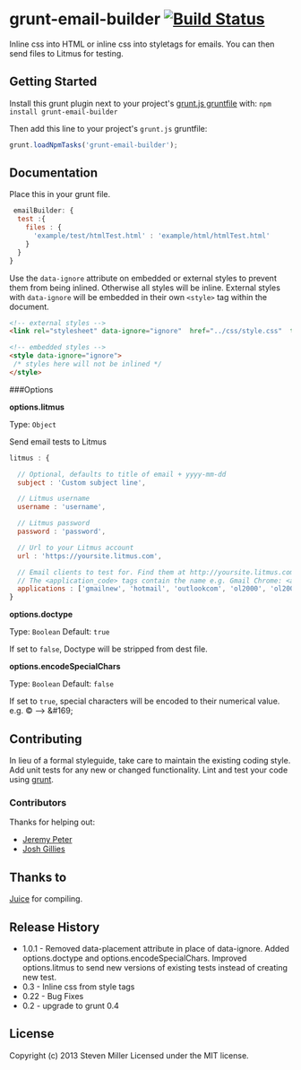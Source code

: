 # grunt-email-builder [![Build Status](https://travis-ci.org/yargalot/Email-Builder.png?branch=master)](https://travis-ci.org/yargalot/Email-Builder)

Inline css into HTML or inline css into styletags for emails. You can then send files to Litmus for testing.


## Getting Started
Install this grunt plugin next to your project's [grunt.js gruntfile][getting_started] with: `npm install grunt-email-builder`

Then add this line to your project's `grunt.js` gruntfile:

```javascript
grunt.loadNpmTasks('grunt-email-builder');
```

[grunt]: http://gruntjs.com/
[getting_started]: http://gruntjs.com/getting-started



## Documentation

Place this in your grunt file.
```javascript
 emailBuilder: {
  test :{
    files : {
      'example/test/htmlTest.html' : 'example/html/htmlTest.html'
    }
  }
}
```

Use the `data-ignore` attribute on embedded or external styles to prevent them from being inlined. Otherwise all styles will be inline. External styles with `data-ignore` will be embedded in their own `<style>` tag within the document.
```html
<!-- external styles -->      
<link rel="stylesheet" data-ignore="ignore"  href="../css/style.css"  type="text/css" />

<!-- embedded styles -->
<style data-ignore="ignore">
 /* styles here will not be inlined */
</style>
```

###Options

**options.litmus**

Type: ``Object``

Send email tests to Litmus

```javascript
litmus : {

  // Optional, defaults to title of email + yyyy-mm-dd
  subject : 'Custom subject line', 

  // Litmus username
  username : 'username',

  // Litmus password
  password : 'password',

  // Url to your Litmus account
  url : 'https://yoursite.litmus.com',

  // Email clients to test for. Find them at http://yoursite.litmus.com/emails/clients.xml
  // The <application_code> tags contain the name e.g. Gmail Chrome: <application_code> chromegmailnew </application_code>
  applications : ['gmailnew', 'hotmail', 'outlookcom', 'ol2000', 'ol2002', 'ol2003', 'ol2007', 'ol2010','ol2011', 'ol2013', 'appmail6','iphone4', 'iphone5', 'ipad3']
}
```
**options.doctype**

Type: ```Boolean``` Default: ```true```

If set to ```false```, Doctype will be stripped from dest file. 

**options.encodeSpecialChars**

Type: ```Boolean``` Default: ```false```

If set to ```true```, special characters will be encoded to their numerical value. e.g. © --> &amp;#169;


## Contributing
In lieu of a formal styleguide, take care to maintain the existing coding style. Add unit tests for any new or changed functionality. Lint and test your code using [grunt][grunt].

### Contributors
Thanks for helping out:
- [Jeremy Peter](https://github.com/jeremypeter)
- [Josh Gillies](https://github.com/joshgillies)

## Thanks to
[Juice](https://github.com/LearnBoost/juice) for compiling.

## Release History
- 1.0.1 - Removed data-placement attribute in place of data-ignore. Added options.doctype and options.encodeSpecialChars. Improved options.litmus to send new versions of existing tests instead of creating new test.  
- 0.3  -  Inline css from style tags
- 0.22 - Bug Fixes
- 0.2 - upgrade to grunt 0.4

## License
Copyright (c) 2013 Steven Miller
Licensed under the MIT license.
